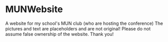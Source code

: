 # MUNWebsite
A website for my school's MUN club (who are hosting the conference)
The pictures and text are placeholders and are not original! Please do not assume false ownership of the website. 
Thank you!

